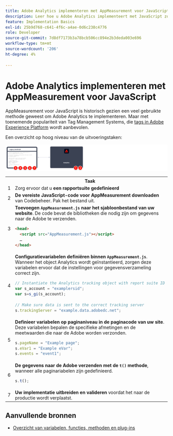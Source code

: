 ```yaml
---
title: Adobe Analytics implementeren met AppMeasurement voor JavaScript
description: Leer hoe u Adobe Analytics implementeert met JavaScript zonder een tagbeheersysteem.
feature: Implementation Basics
exl-id: 25b9d768-c641-4f6c-a4ae-0d6c238c4776
role: Developer
source-git-commit: 7d8df7173b3a78bcb506cc894e2b3deda003e696
workflow-type: tm+mt
source-wordcount: '206'
ht-degree: 4%

---
```


# Adobe Analytics implementeren met AppMeasurement voor JavaScript

AppMeasurement voor JavaScript is historisch gezien een veel gebruikte methode geweest om Adobe Analytics te implementeren. Maar met toenemende populariteit van Tag Management Systems, die [tags in Adobe Experience Platform](../launch/overview.md) wordt aanbevolen.

Een overzicht op hoog niveau van de uitvoeringstaken:

![Hoe te om AdobeAnalyses met AppMeasurement voor Javascript uit te voeren, zoals die in deze sectie wordt beschreven.](../assets/appmeasurement-annotated.png)

<table>

<tr>
<th style="width:5%"></th><th style="width:75%"><b>Taak</b></th><th style="width:20%"><b>Meer informatie</b></th>
</tr>

<tr>
<td>1</td><td>Zorg ervoor dat u <b>een rapportsuite gedefinieerd</b></td><td><a href="../../admin/admin/c-manage-report-suites/report-suites-admin.md">Report Suite Manager</a></td>
</tr>

<tr>
<td>2</td><td><b>De vereiste JavaScript-code voor AppMeasurement downloaden</b> van Codebeheer. Pak het bestand uit.</td><td><a href="../../admin/admin/code-manager-admin.md">Codebeheer</a></td>
</tr>

<tr>
<td>3</td><td><b>Toevoegen <code>AppMeasurement.js</code> naar het sjabloonbestand van uw website</b>. De code bevat de bibliotheken die nodig zijn om gegevens naar de Adobe te verzenden.

```html
<head>
  <script src="AppMeasurement.js"></script>
  …
</head>
```

</td><td></td>
</tr>

<tr>
<td>4</td><td><b>Configuratievariabelen definiëren binnen <code>AppMeasurement.js</code></b>. Wanneer het object Analytics wordt geïnstantieerd, zorgen deze variabelen ervoor dat de instellingen voor gegevensverzameling correct zijn.

```JavaScript
// Instantiate the Analytics tracking object with report suite ID
var s_account = "examplersid";
var s=s_gi(s_account);
 
// Make sure data is sent to the correct tracking server
s.trackingServer = "example.data.adobedc.net";
```

</td><td><a href="../vars/config-vars/configuration-variables.md">Configuratievariabelen</a></td>
</tr>

<tr>
<td>5</td><td><b>Definieer variabelen op paginaniveau in de paginacode van uw site</b>. Deze variabelen bepalen de specifieke afmetingen en de meetwaarden die naar de Adobe worden verzonden.

```js
s.pageName = "Example page";
s.eVar1 = "Example eVar";
s.events = "event1";
```

</td><td><a href="../vars/page-vars/page-variables.md">Paginariabelen</a></td>
</tr>

<tr>
<td>6</td><td><b>De gegevens naar de Adobe verzenden met de <code>t()</code> methode</b>, wanneer alle paginariabelen zijn gedefinieerd.

```js
s.t();
```

</td><td><a href="../vars/functions/t-method.md">t(), methode</a></td>
</tr>

<tr>
<td>7</td><td><b>Uw implementatie uitbreiden en valideren</b> voordat het naar de productie wordt verplaatst.</b></td><td></td>
</tr>

</table>

## Aanvullende bronnen

- [Overzicht van variabelen, functies, methoden en plug-ins](../vars/overview.md)
